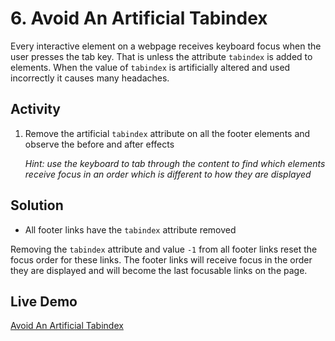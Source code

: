 # 6. Avoid An Artificial Tabindex
Every interactive element on a webpage receives keyboard focus when the user presses the tab key. That is unless the attribute `tabindex` is added to elements. When the value of `tabindex` is artificially altered and used incorrectly it causes many headaches.

## Activity
1. Remove the artificial `tabindex` attribute on all the footer elements and observe the before and after effects<p>
_Hint: use the keyboard to tab through the content to find which elements receive focus in an order which is different to how they are displayed_

## Solution
* All footer links have the `tabindex` attribute removed

Removing the `tabindex` attribute and value `-1` from all footer links reset the focus order for these links. The footer links will receive focus in the order they are displayed and will become the last focusable links on the page.

## Live Demo
[Avoid An Artificial Tabindex](https://canaxess.github.io/ACME-fashion-house/1-build-structure-of-page/6-artificial-tabindex/finish/)
